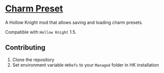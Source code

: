 # [Charm Preset](https://github.com/Clazex/HollowKnight.CharmPreset)

A Hollow Knight mod that allows saving and loading charm presets.

Compatible with `Hollow Knight` 1.5.

## Contributing

1. Clone the repository
2. Set environment variable `HKRefs` to your `Managed` folder in HK installation
